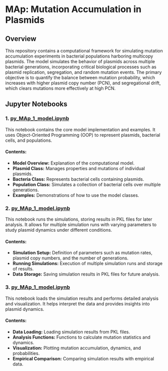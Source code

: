 # MAp: Mutation Accumulation in Plasmids

## Overview
This repository contains a computational framework for simulating mutation accumulation experiments in bacterial populations harboring multicopy plasmids. The model simulates the behavior of plasmids across multiple bacterial generations, incorporating critical biological processes such as plasmid replication, segregation, and random mutation events. The primary objective is to quantify the balance between mutation probability, which increases with higher plasmid copy number (PCN), and segregational drift, which clears mutations more effectively at high PCN.

## Jupyter Notebooks

### 1. [py_MAp_1_model.ipynb](https://github.com/ccg-esb/MAp/blob/main/py_MAp_1_model.ipynb)
This notebook contains the core model implementation and examples. It uses Object-Oriented Programming (OOP) to represent plasmids, bacterial cells, and populations.

#### Contents:
- **Model Overview:** Explanation of the computational model.
- **Plasmid Class:** Manages properties and mutations of individual plasmids.
- **Bacteria Class:** Represents bacterial cells containing plasmids.
- **Population Class:** Simulates a collection of bacterial cells over multiple generations.
- **Examples:** Demonstrations of how to use the model classes.

### 2. [py_MAp_1_model.ipynb](https://github.com/ccg-esb/MAp/blob/main/py_MAp_2-experiment.ipynb)
This notebook runs the simulations, storing results in PKL files for later analysis. It allows for multiple simulation runs with varying parameters to study plasmid dynamics under different conditions.

#### Contents:
- **Simulation Setup:** Definition of parameters such as mutation rates, plasmid copy numbers, and the number of generations.
- **Running Simulations:** Execution of multiple simulation runs and storage of results.
- **Data Storage:** Saving simulation results in PKL files for future analysis.

### 3. [py_MAp_1_model.ipynb](https://github.com/ccg-esb/MAp/blob/main/py-MAp_3-analysis.ipynb)
This notebook loads the simulation results and performs detailed analysis and visualization. It helps interpret the data and provides insights into plasmid dynamics.

#### Contents:
- **Data Loading:** Loading simulation results from PKL files.
- **Analysis Functions:** Functions to calculate mutation statistics and dynamics.
- **Visualization:** Plotting mutation accumulation, dynamics, and probabilities.
- **Empirical Comparison:** Comparing simulation results with empirical data.

